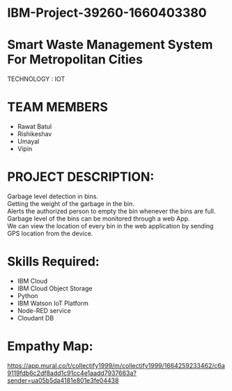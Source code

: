 # IBM-Project-39260-1660403380
# **Smart Waste Management System For Metropolitan Cities**   
TECHNOLOGY : IOT   

# **TEAM MEMBERS**     
- Rawat Batul
- Rishikeshav
- Umayal
- Vipin

# **PROJECT DESCRIPTION:**          
Garbage level detection in bins.     
Getting the weight of the garbage in the bin.      
Alerts the authorized person to empty the bin whenever the bins are full.     
Garbage level of the bins can be monitored through a web App.        
We can view the location of every bin in the web application by sending GPS location from the device.    

# **Skills Required:**        
- IBM Cloud
- IBM Cloud Object Storage
- Python
- IBM Watson IoT Platform
- Node-RED service
- Cloudant DB

# **Empathy Map:**
https://app.mural.co/t/collectify1999/m/collectify1999/1664259233462/c6a9119fdb6c2df8add1c91cc4e1aadd7937663a?sender=ua05b5da4181e801e3fe04438
